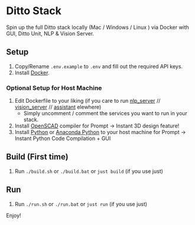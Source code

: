 # Ditto Stack
Spin up the full Ditto stack locally (Mac / Windows / Linux ) via Docker with GUI, Ditto Unit, NLP & Vision Server.

## Setup
1. Copy/Rename `.env.example` to `.env` and fill out the required API keys.
2. Install [Docker](https://www.docker.com/).

### Optional Setup for Host Machine
1. Edit Dockerfile to your liking (if you care to run [nlp_server](https://github.com/ditto-assistant/nlp_server) // [vision_server](https://github.com/ditto-assistant/vision_server) // [assistant](https://github.com/ditto-assistant/assistant) elewhere)
    - Simply uncomment / comment the services you want to run in your stack.
2. Install [OpenSCAD](https://openscad.org/) compiler for Prompt -> Instant 3D design feature!
3. Install [Python](https://www.python.org/) or [Anaconda Python](https://www.anaconda.com/) to your host machine for Prompt -> Instant Python Code Compilation + GUI

## Build (First time)
1. Run `./build.sh` or `./build.bat` or `just build` (if you use just)

## Run
1. Run `./run.sh` or `./run.bat` or `just run` (if you use just)

Enjoy! 

